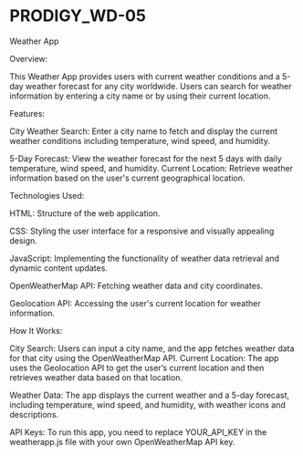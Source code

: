 # PRODIGY_WD-05
Weather App

Overview:

This Weather App provides users with current weather conditions and a 5-day weather forecast for any city worldwide. Users can search for weather information by entering a city name or by using their current location.

Features:

City Weather Search: Enter a city name to fetch and display the current weather conditions including temperature, wind speed, and humidity.

5-Day Forecast: View the weather forecast for the next 5 days with daily temperature, wind speed, and humidity.
Current Location: Retrieve weather information based on the user's current geographical location.

Technologies Used:

HTML: Structure of the web application.

CSS: Styling the user interface for a responsive and visually appealing design.

JavaScript: Implementing the functionality of weather data retrieval and dynamic content updates.

OpenWeatherMap API: Fetching weather data and city coordinates.

Geolocation API: Accessing the user's current location for weather information.

How It Works:

City Search: Users can input a city name, and the app fetches weather data for that city using the OpenWeatherMap API.
Current Location: The app uses the Geolocation API to get the user’s current location and then retrieves weather data based on that location.

Weather Data: The app displays the current weather and a 5-day forecast, including temperature, wind speed, and humidity, with weather icons and descriptions.

API Keys:
To run this app, you need to replace YOUR_API_KEY in the weatherapp.js file with your own OpenWeatherMap API key.
